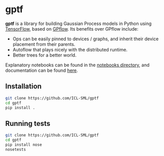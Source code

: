 # gptf

**gptf** is a library for building Gaussian Process models in Python using
[TensorFlow][tensorflow], based on [GPflow][GPflow]. Its benefits over
GPflow include:

- Ops can be easily pinned to devices / graphs, and inherit their device
  placement from their parents.
- Autoflow that plays nicely with the distributed runtime.
- Better trees for a better world.

Explanatory notebooks can be found in the [notebooks directory][notebooks],
and documentation can be found [here][documentation].

## Installation

```bash
git clone https://github.com/ICL-SML/gptf
cd gptf
pip install .
```

## Running tests

```bash
git clone https://github.com/ICL-SML/gptf
cd gptf
pip install nose
nosetests
```

[tensorflow]: https://www.tensorflow.org
[GPflow]: https://github.com/GPflow/GPflow
[notebooks]: notebooks
[documentation]: http://icl-sml.github.io/gptf/
